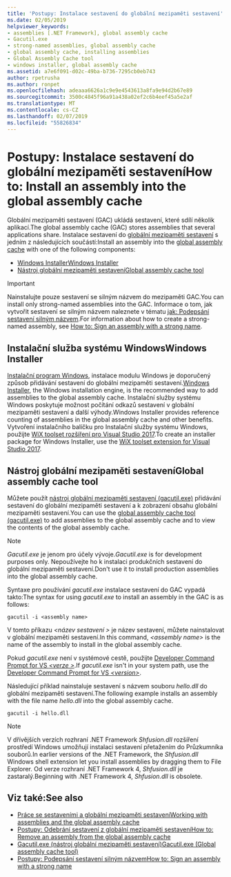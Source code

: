 ```yaml
---
title: 'Postupy: Instalace sestavení do globální mezipaměti sestavení'
ms.date: 02/05/2019
helpviewer_keywords:
- assemblies [.NET Framework], global assembly cache
- Gacutil.exe
- strong-named assemblies, global assembly cache
- global assembly cache, installing assemblies
- Global Assembly Cache tool
- windows installer, global assembly cache
ms.assetid: a7e6f091-d02c-49ba-b736-7295cb0eb743
author: rpetrusha
ms.author: ronpet
ms.openlocfilehash: adeaaa6626a1c9e9e4543613a8fa9e94d2b67e89
ms.sourcegitcommit: 3500c4845f96a91a438a02ef2c6b4eef45a5e2af
ms.translationtype: MT
ms.contentlocale: cs-CZ
ms.lasthandoff: 02/07/2019
ms.locfileid: "55826834"
---
```

# <a name="how-to-install-an-assembly-into-the-global-assembly-cache"></a><span data-ttu-id="4ce52-102">Postupy: Instalace sestavení do globální mezipaměti sestavení</span><span class="sxs-lookup"><span data-stu-id="4ce52-102">How to: Install an assembly into the global assembly cache</span></span>

<span data-ttu-id="4ce52-103">Globální mezipaměti sestavení (GAC) ukládá sestavení, které sdílí několik aplikací.</span><span class="sxs-lookup"><span data-stu-id="4ce52-103">The global assembly cache (GAC) stores assemblies that several applications share.</span></span> <span data-ttu-id="4ce52-104">Instalace sestavení do [globální mezipaměti sestavení](https://docs.microsoft.com/en-us/dotnet/framework/app-domains/gac) s jedním z následujících součástí:</span><span class="sxs-lookup"><span data-stu-id="4ce52-104">Install an assembly into the [global assembly cache](https://docs.microsoft.com/en-us/dotnet/framework/app-domains/gac) with one of the following components:</span></span> 
- [<span data-ttu-id="4ce52-105">Windows Installer</span><span class="sxs-lookup"><span data-stu-id="4ce52-105">Windows Installer</span></span>](#windows-installer)
- [<span data-ttu-id="4ce52-106">Nástroj globální mezipaměti sestavení</span><span class="sxs-lookup"><span data-stu-id="4ce52-106">Global assembly cache tool</span></span>](#global-assembly-cache-tool)

> [!IMPORTANT]
> <span data-ttu-id="4ce52-107">Nainstalujte pouze sestavení se silným názvem do mezipaměti GAC.</span><span class="sxs-lookup"><span data-stu-id="4ce52-107">You can install only strong-named assemblies into the GAC.</span></span> <span data-ttu-id="4ce52-108">Informace o tom, jak vytvořit sestavení se silným názvem naleznete v tématu [jak: Podepsání sestavení silným názvem](how-to-sign-an-assembly-with-a-strong-name.md).</span><span class="sxs-lookup"><span data-stu-id="4ce52-108">For information about how to create a strong-named assembly, see [How to: Sign an assembly with a strong name](how-to-sign-an-assembly-with-a-strong-name.md).</span></span>

## <a name="windows-installer"></a><span data-ttu-id="4ce52-109">Instalační služba systému Windows</span><span class="sxs-lookup"><span data-stu-id="4ce52-109">Windows Installer</span></span>

<span data-ttu-id="4ce52-110">[Instalační program Windows](https://docs.microsoft.com/en-us/windows/desktop/Msi/installation-of-assemblies-to-the-global-assembly-cache), instalace modulu Windows je doporučený způsob přidávání sestavení do globální mezipaměti sestavení.</span><span class="sxs-lookup"><span data-stu-id="4ce52-110">[Windows Installer](https://docs.microsoft.com/en-us/windows/desktop/Msi/installation-of-assemblies-to-the-global-assembly-cache), the Windows installation engine, is the recommended way to add assemblies to the global assembly cache.</span></span> <span data-ttu-id="4ce52-111">Instalační služby systému Windows poskytuje možnost počítání odkazů sestavení v globální mezipaměti sestavení a další výhody.</span><span class="sxs-lookup"><span data-stu-id="4ce52-111">Windows Installer provides reference counting of assemblies in the global assembly cache and other benefits.</span></span> <span data-ttu-id="4ce52-112">Vytvoření instalačního balíčku pro Instalační služby systému Windows, použijte [WiX toolset rozšíření pro Visual Studio 2017](https://marketplace.visualstudio.com/items?itemName=RobMensching.WixToolsetVisualStudio2017Extension).</span><span class="sxs-lookup"><span data-stu-id="4ce52-112">To create an installer package for Windows Installer, use the [WiX toolset extension for Visual Studio 2017](https://marketplace.visualstudio.com/items?itemName=RobMensching.WixToolsetVisualStudio2017Extension).</span></span>

## <a name="global-assembly-cache-tool"></a><span data-ttu-id="4ce52-113">Nástroj globální mezipaměti sestavení</span><span class="sxs-lookup"><span data-stu-id="4ce52-113">Global assembly cache tool</span></span>

<span data-ttu-id="4ce52-114">Můžete použít [nástroj globální mezipaměti sestavení (gacutil.exe)](../tools/gacutil-exe-gac-tool.md) přidávání sestavení do globální mezipaměti sestavení a k zobrazení obsahu globální mezipaměti sestavení.</span><span class="sxs-lookup"><span data-stu-id="4ce52-114">You can use the [global assembly cache tool (gacutil.exe)](../tools/gacutil-exe-gac-tool.md) to add assemblies to the global assembly cache and to view the contents of the global assembly cache.</span></span>

   > [!NOTE]
   > <span data-ttu-id="4ce52-115">*Gacutil.exe* je jenom pro účely vývoje.</span><span class="sxs-lookup"><span data-stu-id="4ce52-115">*Gacutil.exe* is for development purposes only.</span></span> <span data-ttu-id="4ce52-116">Nepoužívejte ho k instalaci produkčních sestavení do globální mezipaměti sestavení.</span><span class="sxs-lookup"><span data-stu-id="4ce52-116">Don't use it to install production assemblies into the global assembly cache.</span></span>

<span data-ttu-id="4ce52-117">Syntaxe pro používání *gacutil.exe* instalace sestavení do GAC vypadá takto:</span><span class="sxs-lookup"><span data-stu-id="4ce52-117">The syntax for using *gacutil.exe* to install an assembly in the GAC is as follows:</span></span>

```console
gacutil -i <assembly name>
```

<span data-ttu-id="4ce52-118">V tomto příkazu  *\<název sestavení >* je název sestavení, můžete nainstalovat v globální mezipaměti sestavení.</span><span class="sxs-lookup"><span data-stu-id="4ce52-118">In this command, *\<assembly name>* is the name of the assembly to install in the global assembly cache.</span></span>

<span data-ttu-id="4ce52-119">Pokud *gacutil.exe* není v systémové cestě, použijte [Developer Command Prompt for VS  *\<verze >*](https://docs.microsoft.com/en-us/dotnet/framework/tools/developer-command-prompt-for-vs).</span><span class="sxs-lookup"><span data-stu-id="4ce52-119">If *gacutil.exe* isn't in your system path, use the [Developer Command Prompt for VS *\<version>*](https://docs.microsoft.com/en-us/dotnet/framework/tools/developer-command-prompt-for-vs).</span></span>

<span data-ttu-id="4ce52-120">Následující příklad nainstaluje sestavení s názvem souboru *hello.dll* do globální mezipaměti sestavení.</span><span class="sxs-lookup"><span data-stu-id="4ce52-120">The following example installs an assembly with the file name *hello.dll* into the global assembly cache.</span></span>

```console
gacutil -i hello.dll
```

> [!NOTE]
> <span data-ttu-id="4ce52-121">V dřívějších verzích rozhraní .NET Framework *Shfusion.dll* rozšíření prostředí Windows umožňují instalaci sestavení přetažením do Průzkumníka souborů.</span><span class="sxs-lookup"><span data-stu-id="4ce52-121">In earlier versions of the .NET Framework, the *Shfusion.dll* Windows shell extension let you install assemblies by dragging them to File Explorer.</span></span> <span data-ttu-id="4ce52-122">Od verze rozhraní .NET Framework 4, *Shfusion.dll* je zastaralý.</span><span class="sxs-lookup"><span data-stu-id="4ce52-122">Beginning with .NET Framework 4, *Shfusion.dll* is obsolete.</span></span>

## <a name="see-also"></a><span data-ttu-id="4ce52-123">Viz také:</span><span class="sxs-lookup"><span data-stu-id="4ce52-123">See also</span></span>

- [<span data-ttu-id="4ce52-124">Práce se sestaveními a globální mezipaměti sestavení</span><span class="sxs-lookup"><span data-stu-id="4ce52-124">Working with assemblies and the global assembly cache</span></span>](working-with-assemblies-and-the-gac.md)
- [<span data-ttu-id="4ce52-125">Postupy: Odebrání sestavení z globální mezipaměti sestavení</span><span class="sxs-lookup"><span data-stu-id="4ce52-125">How to: Remove an assembly from the global assembly cache</span></span>](how-to-remove-an-assembly-from-the-gac.md)
- [<span data-ttu-id="4ce52-126">Gacutil.exe (nástroj globální mezipaměti sestavení)</span><span class="sxs-lookup"><span data-stu-id="4ce52-126">Gacutil.exe (Global assembly cache tool)</span></span>](../tools/gacutil-exe-gac-tool.md)
- [<span data-ttu-id="4ce52-127">Postupy: Podepsání sestavení silným názvem</span><span class="sxs-lookup"><span data-stu-id="4ce52-127">How to: Sign an assembly with a strong name</span></span>](how-to-sign-an-assembly-with-a-strong-name.md)